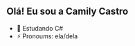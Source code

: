 ##  Olá! Eu sou a Camily Castro
- 🎀 Estudando C#
- ⚡ Pronoums: ela/dela

<!---
mimily02/mimily02 is a ✨ special ✨ repository because its `README.md` (this file) appears on your GitHub profile.
You can click the Preview link to take a look at your changes.
--->
